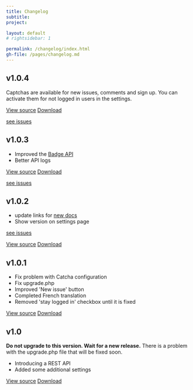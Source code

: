 ```yaml
---
title: Changelog
subtitle: 
project: 

layout: default
# rightsidebar: 1

permalink: /changelog/index.html
gh-file: /pages/changelog.md
---
```

## v1.0.4
Captchas are available for new issues, comments and sign up. You can activate them for not logged in users in the settings.

[View source](https://github.com/bugtrackr/bumpy-booby/tree/v1.0.4)
[Download](https://github.com/bugtrackr/bumpy-booby/releases/tag/v1.0.4)

[see issues](https://bb.bugtrackr.eu/index.php?milestone=v1.0.4&open=all&project=bumpy-booby&page=issues)

## v1.0.3
* Improved the [Badge API](https://docs.bugtrackr.eu/api/badges/)
* Better API logs

[View source](https://github.com/bugtrackr/bumpy-booby/tree/v1.0.3)
[Download](https://github.com/bugtrackr/bumpy-booby/releases/tag/v1.0.3)

[see issues](https://bb.bugtrackr.eu/index.php?milestone=v1.0.3&open=all&project=bumpy-booby&page=issues)

## v1.0.2
* update links for [new docs](https://docs.bugtrackr.eu/)
* Show version on settings page

[see issues](https://bb.bugtrackr.eu/index.php?milestone=v1.0.2&open=all&project=bumpy-booby&page=issues)

[View source](https://github.com/bugtrackr/bumpy-booby/tree/v1.0.2)
[Download](https://github.com/bugtrackr/bumpy-booby/releases/tag/v1.0.2)

## v1.0.1
* Fix problem with Catcha configuration
* Fix upgrade.php
* Improved 'New issue' button
* Completed French translation
* Removed 'stay logged in' checkbox until it is fixed

[View source](https://github.com/bugtrackr/bumpy-booby/tree/v1.0.1)
[Download](https://github.com/bugtrackr/bumpy-booby/releases/tag/v1.0.1)

## v1.0
**Do not upgrade to this version. Wait for a new release.**
There is a problem with the upgrade.php file that will be fixed soon.

* Introducing a REST API
* Added some additional settings

[View source](https://github.com/bugtrackr/bumpy-booby/tree/v1.0)
[Download](https://github.com/bugtrackr/bumpy-booby/releases/tag/v1.0)
